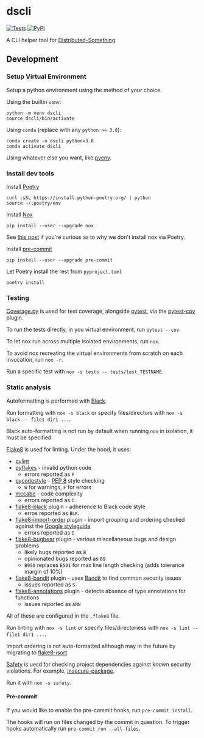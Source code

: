 # dscli

[![Tests](https://github.com/gnodar01/ds-cli/workflows/Tests/badge.svg)](https://github.com/gnodar01/ds-cli/actions?workflow=Tests)
[![PyPI](https://img.shields.io/pypi/v/dscli.svg)](https://pypi.org/project/dscli/)

A CLI helper tool for [Distributed-Something](https://distributedscience.github.io/Distributed-Something/introduction.html)

## Development

### Setup Virtual Environment

Setup a python environment using the method of your choice.

Using the builtin `venv`:

    python -m venv dscli
    source dscli/bin/activate

Using `conda` (replace with any `python >= 3.8`):

    conda create -n dscli python=3.8
    conda activate dscli

Using whatever else you want, like [pyenv](https://github.com/pyenv/pyenv).

### Install dev tools

Install [Poetry](https://python-poetry.org/)

    curl -sSL https://install.python-poetry.org/ | python
    source ~/.poetry/env

Install [Nox](https://nox.thea.codes/en/stable/)

    pip install --user --upgrade nox

See [this post](https://medium.com/@cjolowicz/nox-is-a-part-of-your-global-developer-environment-like-poetry-pre-commit-pyenv-or-pipx-1cdeba9198bd) if you're curious as to why we don't install nox via Poetry.

Install [pre-commit](https://pre-commit.com/)

    pip install --user --upgrade pre-commit

Let Poetry install the rest from `pyproject.toml`

    poetry install

### Testing

[Coverage.py](https://coverage.readthedocs.io/en/7.2.2/) is used for test coverage, alongside [pytest](https://docs.pytest.org/en/7.2.x/), via the [pytest-cov](https://pytest-cov.readthedocs.io/en/latest/) plugin.

To run the tests directly, in you virtual environment, run `pytest --cov`.

To let nox run across multiple isolated environments, run `nox`.

To avoid nox recreating the virtual environments from scratch on each invocation, run `nox -r`.

Run a specific test with `nox -s tests -- tests/test_TESTNAME`.

### Static analysis

Autoformatting is performed with [Black](https://github.com/psf/black).

Run formatting with `nox -s black` or specify files/directors with `nox -s black -- file1 dir1 ...`.

Black auto-formatting is not run by default when running `nox` in isolation, it must be specified.

[Flake8](https://flake8.pycqa.org/en/latest/) is used for linting. Under the hood, it uses:

- [pylint](https://www.pylint.org/)
- [pyflakes](https://github.com/PyCQA/pyflakes) - invalid python code
  - errors reported as `F`
- [pycodestyle](https://github.com/pycqa/pycodestyle) - [PEP 8](https://peps.python.org/pep-0008/) style checking
  - `W` for warnings, `E` for errors
- [mccabe](https://github.com/PyCQA/mccabe) - code complexity
  - errors reported as `C`.
- [flake8-black](https://github.com/peterjc/flake8-black) plugin - adherence to Black code style
  - erros reported as `BLK`.
- [flake8-import-order](https://github.com/PyCQA/flake8-import-order) plugin - import grouping and ordering checked against the [Google styleguide](https://google.github.io/styleguide/pyguide.html?showone=Imports_formatting#313-imports-formatting)
  - errors reported as `I`
- [flake8-bugbear](https://github.com/PyCQA/flake8-bugbear) plugin - various miscellaneous bugs and design problems
  - likely bugs reported as `B`
  - opinionated bugs reported as `B9`
  - `B950` replaces `E501` for max line length checking (adds tolerance margin of 10%)
- [flake8-bandit](https://github.com/tylerwince/flake8-bandit) plugin - uses [Bandit](https://github.com/PyCQA/bandit) to find common security issues
  - issues reported as `S`
- [flake8-annotations](https://github.com/sco1/flake8-annotations) plugin - detects absence of type annotations for functions
  - issues reported as `ANN`

All of these are configured in the `.flake8` file.

Run linting with `nox -s lint` or specify files/directoriess with `nox -s lint -- file1 dir1 ...`.

Import ordering is not auto-formatted although may in the future by migrating to [flake8-isort](https://github.com/gforcada/flake8-isort).

[Safety](https://github.com/pyupio/safety) is uesd for checking project dependencies against known security violations. For example, [insecure-package](https://pypi.org/project/insecure-package/).

Run it with `nox -s safety`.

#### Pre-commit

If you would like to enable the pre-commit hooks, run `pre-commit install`.

The hooks will run on files changed by the commit in question. To trigger hooks automatically run `pre-commit run --all-files`.
